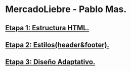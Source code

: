 # MercadoLiebre - Pablo Mas.

## [Etapa 1: Estructura HTML.](https://github.com/PabloMas060/mercadoLiebre/tree/ML-1-estructura)
## [Etapa 2: Estilos(header&footer).](https://github.com/PabloMas060/mercadoLiebre/tree/ML-2-estilos)
## [Etapa 3: Diseño Adaptativo.](https://github.com/PabloMas060/mercadoLiebre/tree/ML-3-dise%C3%B1oAdaptativo)